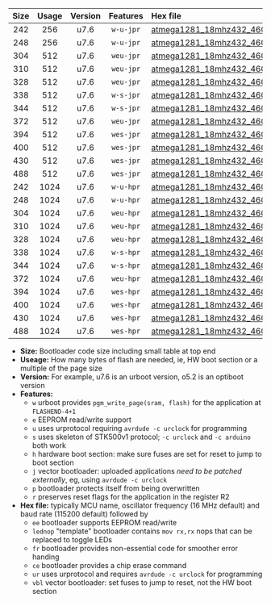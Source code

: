 |Size|Usage|Version|Features|Hex file|
|:-:|:-:|:-:|:-:|:--|
|242|256|u7.6|`w-u-jpr`|[atmega1281_18mhz432_460800bps_ur_vbl.hex](https://raw.githubusercontent.com/stefanrueger/urboot/main/bootloaders/atmega1281/fcpu_18mhz432/460800_bps/atmega1281_18mhz432_460800bps_ur_vbl.hex)|
|248|256|u7.6|`w-u-jpr`|[atmega1281_18mhz432_460800bps_lednop_ur_vbl.hex](https://raw.githubusercontent.com/stefanrueger/urboot/main/bootloaders/atmega1281/fcpu_18mhz432/460800_bps/atmega1281_18mhz432_460800bps_lednop_ur_vbl.hex)|
|304|512|u7.6|`weu-jpr`|[atmega1281_18mhz432_460800bps_ee_ur_vbl.hex](https://raw.githubusercontent.com/stefanrueger/urboot/main/bootloaders/atmega1281/fcpu_18mhz432/460800_bps/atmega1281_18mhz432_460800bps_ee_ur_vbl.hex)|
|310|512|u7.6|`weu-jpr`|[atmega1281_18mhz432_460800bps_ee_lednop_ur_vbl.hex](https://raw.githubusercontent.com/stefanrueger/urboot/main/bootloaders/atmega1281/fcpu_18mhz432/460800_bps/atmega1281_18mhz432_460800bps_ee_lednop_ur_vbl.hex)|
|328|512|u7.6|`weu-jpr`|[atmega1281_18mhz432_460800bps_ee_lednop_fr_ur_vbl.hex](https://raw.githubusercontent.com/stefanrueger/urboot/main/bootloaders/atmega1281/fcpu_18mhz432/460800_bps/atmega1281_18mhz432_460800bps_ee_lednop_fr_ur_vbl.hex)|
|338|512|u7.6|`w-s-jpr`|[atmega1281_18mhz432_460800bps_vbl.hex](https://raw.githubusercontent.com/stefanrueger/urboot/main/bootloaders/atmega1281/fcpu_18mhz432/460800_bps/atmega1281_18mhz432_460800bps_vbl.hex)|
|344|512|u7.6|`w-s-jpr`|[atmega1281_18mhz432_460800bps_lednop_vbl.hex](https://raw.githubusercontent.com/stefanrueger/urboot/main/bootloaders/atmega1281/fcpu_18mhz432/460800_bps/atmega1281_18mhz432_460800bps_lednop_vbl.hex)|
|372|512|u7.6|`weu-jpr`|[atmega1281_18mhz432_460800bps_ee_lednop_fr_ce_ur_vbl.hex](https://raw.githubusercontent.com/stefanrueger/urboot/main/bootloaders/atmega1281/fcpu_18mhz432/460800_bps/atmega1281_18mhz432_460800bps_ee_lednop_fr_ce_ur_vbl.hex)|
|394|512|u7.6|`wes-jpr`|[atmega1281_18mhz432_460800bps_ee_vbl.hex](https://raw.githubusercontent.com/stefanrueger/urboot/main/bootloaders/atmega1281/fcpu_18mhz432/460800_bps/atmega1281_18mhz432_460800bps_ee_vbl.hex)|
|400|512|u7.6|`wes-jpr`|[atmega1281_18mhz432_460800bps_ee_lednop_vbl.hex](https://raw.githubusercontent.com/stefanrueger/urboot/main/bootloaders/atmega1281/fcpu_18mhz432/460800_bps/atmega1281_18mhz432_460800bps_ee_lednop_vbl.hex)|
|430|512|u7.6|`wes-jpr`|[atmega1281_18mhz432_460800bps_ee_lednop_fr_vbl.hex](https://raw.githubusercontent.com/stefanrueger/urboot/main/bootloaders/atmega1281/fcpu_18mhz432/460800_bps/atmega1281_18mhz432_460800bps_ee_lednop_fr_vbl.hex)|
|488|512|u7.6|`wes-jpr`|[atmega1281_18mhz432_460800bps_ee_lednop_fr_ce_vbl.hex](https://raw.githubusercontent.com/stefanrueger/urboot/main/bootloaders/atmega1281/fcpu_18mhz432/460800_bps/atmega1281_18mhz432_460800bps_ee_lednop_fr_ce_vbl.hex)|
|242|1024|u7.6|`w-u-hpr`|[atmega1281_18mhz432_460800bps_ur.hex](https://raw.githubusercontent.com/stefanrueger/urboot/main/bootloaders/atmega1281/fcpu_18mhz432/460800_bps/atmega1281_18mhz432_460800bps_ur.hex)|
|248|1024|u7.6|`w-u-hpr`|[atmega1281_18mhz432_460800bps_lednop_ur.hex](https://raw.githubusercontent.com/stefanrueger/urboot/main/bootloaders/atmega1281/fcpu_18mhz432/460800_bps/atmega1281_18mhz432_460800bps_lednop_ur.hex)|
|304|1024|u7.6|`weu-hpr`|[atmega1281_18mhz432_460800bps_ee_ur.hex](https://raw.githubusercontent.com/stefanrueger/urboot/main/bootloaders/atmega1281/fcpu_18mhz432/460800_bps/atmega1281_18mhz432_460800bps_ee_ur.hex)|
|310|1024|u7.6|`weu-hpr`|[atmega1281_18mhz432_460800bps_ee_lednop_ur.hex](https://raw.githubusercontent.com/stefanrueger/urboot/main/bootloaders/atmega1281/fcpu_18mhz432/460800_bps/atmega1281_18mhz432_460800bps_ee_lednop_ur.hex)|
|328|1024|u7.6|`weu-hpr`|[atmega1281_18mhz432_460800bps_ee_lednop_fr_ur.hex](https://raw.githubusercontent.com/stefanrueger/urboot/main/bootloaders/atmega1281/fcpu_18mhz432/460800_bps/atmega1281_18mhz432_460800bps_ee_lednop_fr_ur.hex)|
|338|1024|u7.6|`w-s-hpr`|[atmega1281_18mhz432_460800bps.hex](https://raw.githubusercontent.com/stefanrueger/urboot/main/bootloaders/atmega1281/fcpu_18mhz432/460800_bps/atmega1281_18mhz432_460800bps.hex)|
|344|1024|u7.6|`w-s-hpr`|[atmega1281_18mhz432_460800bps_lednop.hex](https://raw.githubusercontent.com/stefanrueger/urboot/main/bootloaders/atmega1281/fcpu_18mhz432/460800_bps/atmega1281_18mhz432_460800bps_lednop.hex)|
|372|1024|u7.6|`weu-hpr`|[atmega1281_18mhz432_460800bps_ee_lednop_fr_ce_ur.hex](https://raw.githubusercontent.com/stefanrueger/urboot/main/bootloaders/atmega1281/fcpu_18mhz432/460800_bps/atmega1281_18mhz432_460800bps_ee_lednop_fr_ce_ur.hex)|
|394|1024|u7.6|`wes-hpr`|[atmega1281_18mhz432_460800bps_ee.hex](https://raw.githubusercontent.com/stefanrueger/urboot/main/bootloaders/atmega1281/fcpu_18mhz432/460800_bps/atmega1281_18mhz432_460800bps_ee.hex)|
|400|1024|u7.6|`wes-hpr`|[atmega1281_18mhz432_460800bps_ee_lednop.hex](https://raw.githubusercontent.com/stefanrueger/urboot/main/bootloaders/atmega1281/fcpu_18mhz432/460800_bps/atmega1281_18mhz432_460800bps_ee_lednop.hex)|
|430|1024|u7.6|`wes-hpr`|[atmega1281_18mhz432_460800bps_ee_lednop_fr.hex](https://raw.githubusercontent.com/stefanrueger/urboot/main/bootloaders/atmega1281/fcpu_18mhz432/460800_bps/atmega1281_18mhz432_460800bps_ee_lednop_fr.hex)|
|488|1024|u7.6|`wes-hpr`|[atmega1281_18mhz432_460800bps_ee_lednop_fr_ce.hex](https://raw.githubusercontent.com/stefanrueger/urboot/main/bootloaders/atmega1281/fcpu_18mhz432/460800_bps/atmega1281_18mhz432_460800bps_ee_lednop_fr_ce.hex)|

- **Size:** Bootloader code size including small table at top end
- **Useage:** How many bytes of flash are needed, ie, HW boot section or a multiple of the page size
- **Version:** For example, u7.6 is an urboot version, o5.2 is an optiboot version
- **Features:**
  + `w` urboot provides `pgm_write_page(sram, flash)` for the application at `FLASHEND-4+1`
  + `e` EEPROM read/write support
  + `u` uses urprotocol requiring `avrdude -c urclock` for programming
  + `s` uses skeleton of STK500v1 protocol; `-c urclock` and `-c arduino` both work
  + `h` hardware boot section: make sure fuses are set for reset to jump to boot section
  + `j` vector bootloader: uploaded applications *need to be patched externally*, eg, using `avrdude -c urclock`
  + `p` bootloader protects itself from being overwritten
  + `r` preserves reset flags for the application in the register R2
- **Hex file:** typically MCU name, oscillator frequency (16 MHz default) and baud rate (115200 default) followed by
  + `ee` bootloader supports EEPROM read/write
  + `lednop` "template" bootloader contains `mov rx,rx` nops that can be replaced to toggle LEDs
  + `fr` bootloader provides non-essential code for smoother error handing
  + `ce` bootloader provides a chip erase command
  + `ur` uses urprotocol and requires `avrdude -c urclock` for programming
  + `vbl` vector bootloader: set fuses to jump to reset, not the HW boot section
